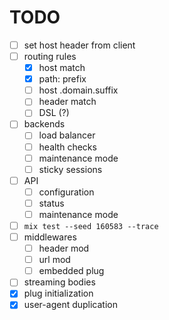 # TODO #

- [ ] set host header from client
- [ ] routing rules
    * [x] host match
    * [x] path: prefix
    * [ ] host .domain.suffix
    * [ ] header match
    * [ ] DSL (?)
- [ ] backends
    * [ ] load balancer
    * [ ] health checks
    * [ ] maintenance mode
    * [ ] sticky sessions
- [ ] API
    * [ ] configuration
    * [ ] status
    * [ ] maintenance mode
- [ ] `mix test --seed 160583 --trace`
- [ ] middlewares
    * [ ] header mod
    * [ ] url mod
    * [ ] embedded plug
- [ ] streaming bodies
- [x] plug initialization
- [x] user-agent duplication
